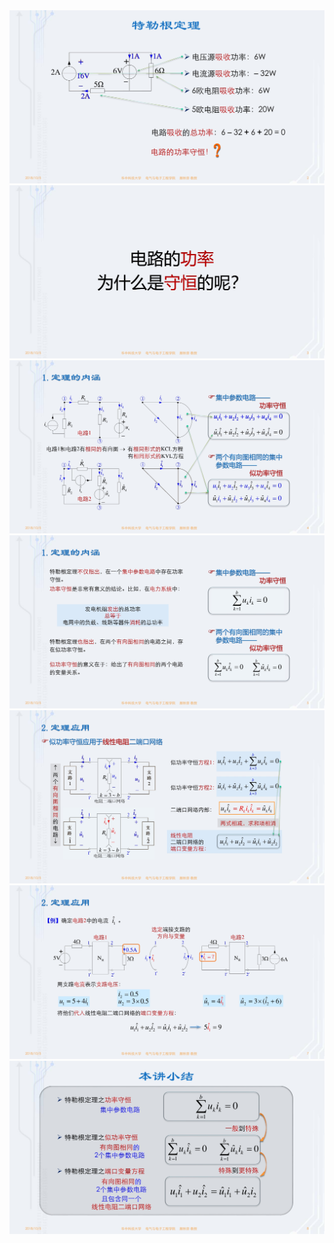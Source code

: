﻿<div><img src = "./images/4-4特勒根定理-图片-1.jpg"></div>
<div><img src = "./images/4-4特勒根定理-图片-2.jpg"></div>
<div><img src = "./images/4-4特勒根定理-图片-3.jpg"></div>
<div><img src = "./images/4-4特勒根定理-图片-4.jpg"></div>
<div><img src = "./images/4-4特勒根定理-图片-5.jpg"></div>
<div><img src = "./images/4-4特勒根定理-图片-6.jpg"></div>
<div><img src = "./images/4-4特勒根定理-图片-7.jpg"></div>
